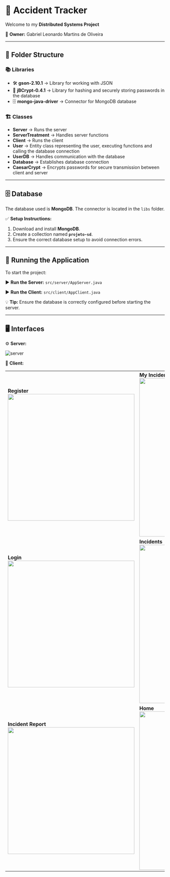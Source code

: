 # 📌 Accident Tracker

Welcome to my **Distributed Systems Project**

👤 **Owner:** Gabriel Leonardo Martins de Oliveira  

---

## 📂 Folder Structure

### 📚 Libraries
- 🛠 **gson-2.10.1** → Library for working with JSON
- 🔐 **jBCrypt-0.4.1** → Library for hashing and securely storing passwords in the database
- 🗄️ **mongo-java-driver** → Connector for MongoDB database

### 🏗️ Classes
- **Server** → Runs the server
- **ServerTreatment** → Handles server functions
- **Client** → Runs the client
- **User** → Entity class representing the user, executing functions and calling the database connection
- **UserDB** → Handles communication with the database
- **Database** → Establishes database connection
- **CaesarCrypt** → Encrypts passwords for secure transmission between client and server

---

## 🗄️ Database
The database used is **MongoDB**. The connector is located in the `libs` folder. 

✅ **Setup Instructions:**
1. Download and install **MongoDB**.
2. Create a collection named **`projeto-sd`**.
3. Ensure the correct database setup to avoid connection errors.

---

## 🚀 Running the Application
To start the project:

▶️ **Run the Server:** `src/server/AppServer.java`

▶️ **Run the Client:** `src/client/AppClient.java`

💡 **Tip:** Ensure the database is correctly configured before starting the server.

---

## 🖥️ Interfaces

⚙️ **Server:**

![server](https://github.com/user-attachments/assets/7e6a6f82-01b3-433e-ba99-902dedcd09f2)

👤 **Client:**

<table>
  <tr>
    <td><strong>Register</strong><br><img src="https://github.com/user-attachments/assets/7a76e867-6dde-4213-b432-13af47a3a040" width="400"></td> <td><strong>My Incidents</strong><br><img src="https://github.com/user-attachments/assets/8dd1f275-0baa-4d0a-a1e6-8bd86cabf14c" width="500"></td> 
  </tr>
  <tr> <td><strong>Login</strong><br><img src="https://github.com/user-attachments/assets/aae480ba-81f6-4e88-a2f4-157068de9377" width="400"></td> <td><strong>Incidents</strong><br><img src="https://github.com/user-attachments/assets/2e51e8b4-8620-4388-8a3f-0912c5d8b6d4" width="500"></td>
  </tr>
  <tr> <td><strong>Incident Report</strong><br><img src="https://github.com/user-attachments/assets/34c051c5-b0d2-4d9b-a438-5c4c90a5f324" width="400"></td> <td><strong>Home</strong><br><img src="https://github.com/user-attachments/assets/4fb222a0-94ba-4fe7-8866-3de98a41af37" width="500"></td> 
  </tr>
</table>
